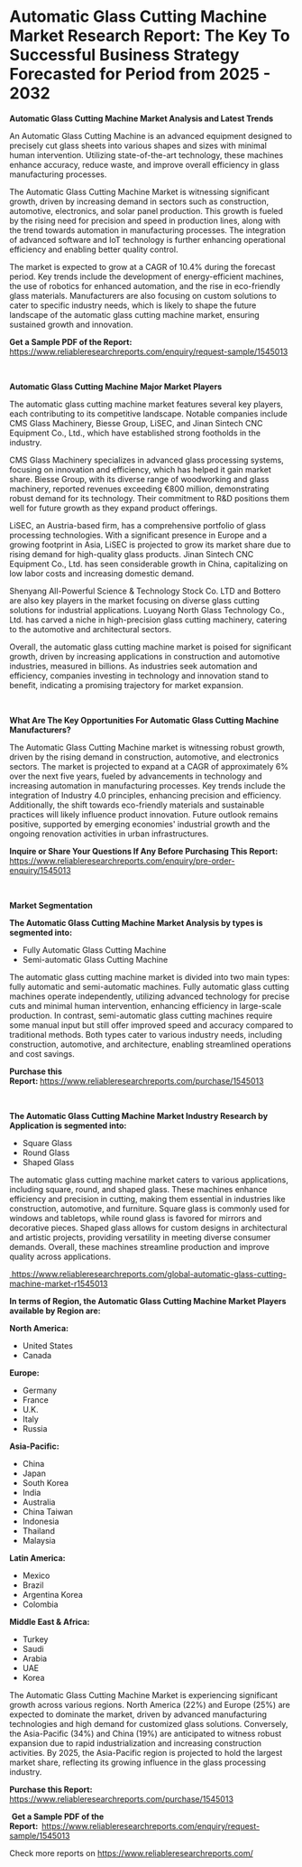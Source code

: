 <p><h1>Automatic Glass Cutting Machine Market Research Report: The Key To Successful Business Strategy Forecasted for Period from 2025 - 2032</h1></p><p><strong>Automatic Glass Cutting Machine Market Analysis and Latest Trends</strong></p>
<p><p>An Automatic Glass Cutting Machine is an advanced equipment designed to precisely cut glass sheets into various shapes and sizes with minimal human intervention. Utilizing state-of-the-art technology, these machines enhance accuracy, reduce waste, and improve overall efficiency in glass manufacturing processes. </p><p>The Automatic Glass Cutting Machine Market is witnessing significant growth, driven by increasing demand in sectors such as construction, automotive, electronics, and solar panel production. This growth is fueled by the rising need for precision and speed in production lines, along with the trend towards automation in manufacturing processes. The integration of advanced software and IoT technology is further enhancing operational efficiency and enabling better quality control. </p><p>The market is expected to grow at a CAGR of 10.4% during the forecast period. Key trends include the development of energy-efficient machines, the use of robotics for enhanced automation, and the rise in eco-friendly glass materials. Manufacturers are also focusing on custom solutions to cater to specific industry needs, which is likely to shape the future landscape of the automatic glass cutting machine market, ensuring sustained growth and innovation.</p></p>
<p><strong>Get a Sample PDF of the Report:&nbsp;</strong> <a href="https://www.reliableresearchreports.com/enquiry/request-sample/1545013?utm_campaign=2263&utm_medium=2&utm_source=Github&utm_content=ia&utm_term=17022025&utm_id=automatic-glass-cutting-machine">https://www.reliableresearchreports.com/enquiry/request-sample/1545013</a></p>
<p>&nbsp;</p>
<p><strong>Automatic Glass Cutting Machine Major Market Players</strong></p>
<p><p>The automatic glass cutting machine market features several key players, each contributing to its competitive landscape. Notable companies include CMS Glass Machinery, Biesse Group, LiSEC, and Jinan Sintech CNC Equipment Co., Ltd., which have established strong footholds in the industry.</p><p>CMS Glass Machinery specializes in advanced glass processing systems, focusing on innovation and efficiency, which has helped it gain market share. Biesse Group, with its diverse range of woodworking and glass machinery, reported revenues exceeding €800 million, demonstrating robust demand for its technology. Their commitment to R&D positions them well for future growth as they expand product offerings.</p><p>LiSEC, an Austria-based firm, has a comprehensive portfolio of glass processing technologies. With a significant presence in Europe and a growing footprint in Asia, LiSEC is projected to grow its market share due to rising demand for high-quality glass products. Jinan Sintech CNC Equipment Co., Ltd. has seen considerable growth in China, capitalizing on low labor costs and increasing domestic demand.</p><p>Shenyang All-Powerful Science & Technology Stock Co. LTD and Bottero are also key players in the market focusing on diverse glass cutting solutions for industrial applications. Luoyang North Glass Technology Co., Ltd. has carved a niche in high-precision glass cutting machinery, catering to the automotive and architectural sectors.</p><p>Overall, the automatic glass cutting machine market is poised for significant growth, driven by increasing applications in construction and automotive industries, measured in billions. As industries seek automation and efficiency, companies investing in technology and innovation stand to benefit, indicating a promising trajectory for market expansion.</p></p>
<p>&nbsp;</p>
<p><strong>What Are The Key Opportunities For Automatic Glass Cutting Machine Manufacturers?</strong></p>
<p><p>The Automatic Glass Cutting Machine market is witnessing robust growth, driven by the rising demand in construction, automotive, and electronics sectors. The market is projected to expand at a CAGR of approximately 6% over the next five years, fueled by advancements in technology and increasing automation in manufacturing processes. Key trends include the integration of Industry 4.0 principles, enhancing precision and efficiency. Additionally, the shift towards eco-friendly materials and sustainable practices will likely influence product innovation. Future outlook remains positive, supported by emerging economies' industrial growth and the ongoing renovation activities in urban infrastructures.</p></p>
<p><strong>Inquire or Share Your Questions If Any Before Purchasing This Report:</strong> <a href="https://www.reliableresearchreports.com/enquiry/pre-order-enquiry/1545013?utm_campaign=2263&utm_medium=2&utm_source=Github&utm_content=ia&utm_term=17022025&utm_id=automatic-glass-cutting-machine">https://www.reliableresearchreports.com/enquiry/pre-order-enquiry/1545013</a></p>
<p>&nbsp;</p>
<p><strong>Market Segmentation</strong></p>
<p><strong>The Automatic Glass Cutting Machine Market Analysis by types is segmented into:</strong></p>
<p><ul><li>Fully Automatic Glass Cutting Machine</li><li>Semi-automatic Glass Cutting Machine</li></ul></p>
<p><p>The automatic glass cutting machine market is divided into two main types: fully automatic and semi-automatic machines. Fully automatic glass cutting machines operate independently, utilizing advanced technology for precise cuts and minimal human intervention, enhancing efficiency in large-scale production. In contrast, semi-automatic glass cutting machines require some manual input but still offer improved speed and accuracy compared to traditional methods. Both types cater to various industry needs, including construction, automotive, and architecture, enabling streamlined operations and cost savings.</p></p>
<p><strong>Purchase this Report:&nbsp;</strong><a href="https://www.reliableresearchreports.com/purchase/1545013?utm_campaign=2263&utm_medium=2&utm_source=Github&utm_content=ia&utm_term=17022025&utm_id=automatic-glass-cutting-machine">https://www.reliableresearchreports.com/purchase/1545013</a></p>
<p>&nbsp;</p>
<p><strong>The Automatic Glass Cutting Machine Market Industry Research by Application is segmented into:</strong></p>
<p><ul><li>Square Glass</li><li>Round Glass</li><li>Shaped Glass</li></ul></p>
<p><p>The automatic glass cutting machine market caters to various applications, including square, round, and shaped glass. These machines enhance efficiency and precision in cutting, making them essential in industries like construction, automotive, and furniture. Square glass is commonly used for windows and tabletops, while round glass is favored for mirrors and decorative pieces. Shaped glass allows for custom designs in architectural and artistic projects, providing versatility in meeting diverse consumer demands. Overall, these machines streamline production and improve quality across applications.</p></p>
<p><a href="https://www.reliableresearchreports.com/global-automatic-glass-cutting-machine-market-r1545013?utm_campaign=2263&utm_medium=2&utm_source=Github&utm_content=ia&utm_term=17022025&utm_id=automatic-glass-cutting-machine">&nbsp;https://www.reliableresearchreports.com/global-automatic-glass-cutting-machine-market-r1545013</a></p>
<p><strong>In terms of Region, the Automatic Glass Cutting Machine Market Players available by Region are:</strong></p>
<p>
    <p> <strong> North America: </strong>
        <ul>
            <li>United States</li>
            <li>Canada</li>
        </ul>
        </p> 
    <p> <strong> Europe: </strong>
        <ul>
            <li>Germany</li>
            <li>France</li>
            <li>U.K.</li>
            <li>Italy</li>
            <li>Russia</li>
        </ul>
        </p> 
    <p> <strong> Asia-Pacific: </strong>
        <ul>
            <li>China</li>
            <li>Japan</li>
            <li>South Korea</li>
            <li>India</li>
            <li>Australia</li>
            <li>China Taiwan</li>
            <li>Indonesia</li>
            <li>Thailand</li>
            <li>Malaysia</li>
        </ul>
        </p> 
    <p> <strong> Latin America: </strong>
        <ul>
            <li>Mexico</li>
            <li>Brazil</li>
            <li>Argentina Korea</li>
            <li>Colombia</li>
        </ul>
        </p> 
    <p> <strong> Middle East & Africa: </strong>
        <ul>
            <li>Turkey</li>
            <li>Saudi</li>
            <li>Arabia</li>
            <li>UAE</li>
            <li>Korea</li>
        </ul>
    </p>
    </p>
<p><p>The Automatic Glass Cutting Machine Market is experiencing significant growth across various regions. North America (22%) and Europe (25%) are expected to dominate the market, driven by advanced manufacturing technologies and high demand for customized glass solutions. Conversely, the Asia-Pacific (34%) and China (19%) are anticipated to witness robust expansion due to rapid industrialization and increasing construction activities. By 2025, the Asia-Pacific region is projected to hold the largest market share, reflecting its growing influence in the glass processing industry.</p></p>
<p><strong>Purchase this Report: </strong><a href="https://www.reliableresearchreports.com/purchase/1545013?utm_campaign=2263&utm_medium=2&utm_source=Github&utm_content=ia&utm_term=17022025&utm_id=automatic-glass-cutting-machine">https://www.reliableresearchreports.com/purchase/1545013</a></p>
<p>&nbsp;<strong>Get a Sample PDF of the Report:&nbsp;&nbsp;</strong><a href="https://www.reliableresearchreports.com/enquiry/request-sample/1545013?utm_campaign=2263&utm_medium=2&utm_source=Github&utm_content=ia&utm_term=17022025&utm_id=automatic-glass-cutting-machine">https://www.reliableresearchreports.com/enquiry/request-sample/1545013</a></p>
<p><strong></strong></p>
<p>Check more reports on <a href="https://www.reliableresearchreports.com/?utm_campaign=2263&utm_medium=2&utm_source=Github&utm_content=ia&utm_term=17022025&utm_id=automatic-glass-cutting-machine">https://www.reliableresearchreports.com/</a></p>